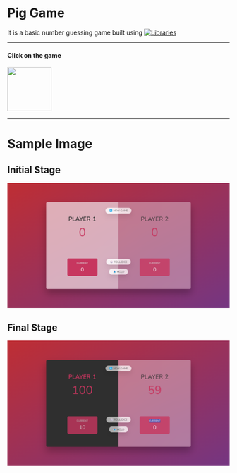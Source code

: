 # Pig Game
It is a basic number guessing game built using  [![Libraries](https://skills.thijs.gg/icons?i=html,css,js)](https://skills.thijs.gg)
<hr>
<h4>Click on the game</h4> 
<a href="https://indrarjun.github.io/Pig-Game/" target="_blank" rel="noopener noreferrer">
<img src="https://cdn-icons-png.flaticon.com/512/808/808439.png" width=100px height= 100px ></a>

<hr>

# Sample Image

## Initial Stage
<img src="Sample-Images/initial.png">

## Final Stage
<img src="Sample-Images/final.png">
